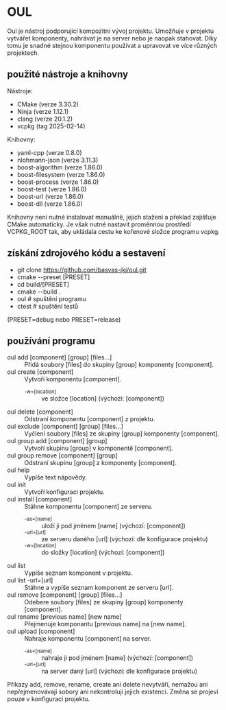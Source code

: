 # OUL
Oul je nástroj podporující kompozitní vývoj projektu. Umožňuje v projektu vytvářet komponenty, 
nahrávat je na server nebo je naopak stahovat. Díky tomu je snadné stejnou komponentu používat
a upravovat ve více různých projektech.

## použité nástroje a knihovny
Nástroje:
- CMake                                             (verze 3.30.2)
- Ninja                                             (verze 1.12.1)
- clang                                             (verze 20.1.2)
- vcpkg                                             (tag 2025-02-14)

Knihovny:
- yaml-cpp                                          (verze 0.8.0)
- nlohmann-json                                     (verze 3.11.3)
- boost-algorithm                                   (verze 1.86.0)
- boost-filesystem                                  (verze 1.86.0)
- boost-process                                     (verze 1.86.0)
- boost-test                                        (verze 1.86.0)
- boost-url                                         (verze 1.86.0)
- boost-dll                                         (verze 1.86.0)

Knihovny není nutné instalovat manuálně, jejich stažení a překlad zajišťuje CMake automaticky.
Je však nutné nastavit proměnnou prostředí VCPKG_ROOT tak, aby ukládala cestu ke kořenové složce programu vcpkg.

## získání zdrojového kódu a sestavení
- git clone https://github.com/basvas-jkj/oul.git
- cmake --preset [PRESET]
- cd  build/[PRESET]
- cmake --build .
- oul    # spuštění programu
- ctest  # spuštění testů

(PRESET=debug nebo PRESET=release)

## používání programu
<dl>
<dt>oul add [component] [group] [files...]</dt>
<dd>Přidá soubory [files] do skupiny [group] komponenty [component].</dd>

<dt> oul create [component]</dt>
<dd>Vytvoří komponentu [component].
    <dl>
    <dt><small>-w=[location]</small></dt>
    <dd>ve složce [location] (výchozí: [component])</dd>
    </dl>
</dd>

<dt>oul delete [component]</dt>
<dd>Odstraní komponentu [component] z projektu.</dd>

<dt>oul exclude [component] [group] [files...]</dt>
<dd>Vyčlení soubory [files] ze skupiny [group] komponenty [component].</dd>

<dt>oul group add [component] [group]</dt>
<dd>Vytvoří skupinu [group] v komponentě [component].</dd>

<dt>oul group remove [component] [group]</dt>
<dd>Odstraní skupinu [group] z komponenty [component].</dd>

<dt>oul help</dt>
<dd>Vypíše text nápovědy.</dd>

<dt>oul init</dt>
<dd>Vytvoří konfiguraci projektu.</dd>

<dt>oul install [component]</dt>
<dd>Stáhne komponentu [component] ze serveru.
    <dl>
    <dt><small>-as=[name]</small></dt>
    <dd>uloží ji pod jménem [name] (výchozí: [component])</dd>
    <dt><small>-url=[url]</small></dt>
    <dd>ze serveru daného [url] (výchozí: dle konfigurace projektu)</dd>
    <dt><small>-w=[location]</small></dt>
    <dd>do složky [location] (výchozí: [component])</dd>
    </dl>
</dd>

<dt>oul list</dt>
<dd>Vypíše seznam komponent v projektu.</dd>

<dt>oul list -url=[url]</dt>
<dd>Stáhne a vypíše seznam komponent ze serveru [url].</dd>

<dt> oul remove [component] [group] [files...]</dt>
<dd>Odebere soubory [files] ze skupiny [group] komponenty [component].</dd>

<dt>oul rename [previous name] [new name]</dt>
<dd>Přejmenuje komponantu [previous name] na [new name].</dd>

<dt>oul upload [component]</dt>
<dd>Nahraje komponentu [component] na server.
    <dl>
    <dt><small>-as=[name]</small></dt>
    <dd>nahraje ji pod jménem [name] (výchozí: [component])</dd>
    <dt><small>-url=[url]</small></dt>
    <dd>na server daný [url] (výchozí: dle konfigurace projektu)</dd>
    </dl>
</dd>
</dl>
Příkazy add, remove, rename, create ani delete nevytváří, nemažou ani nepřejmenovávají sobory
ani nekontrolují jejich existenci.
Změna se projeví pouze v konfiguraci projektu.
